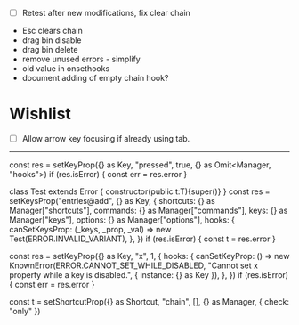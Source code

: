 - [ ] Retest after new modifications, fix clear chain
- Esc clears chain
- drag bin disable
- drag bin delete
- remove unused errors - simplify
- old value in onsethooks
- document adding of empty chain hook?

# Wishlist
- [ ] Allow arrow key focusing if already using tab.


---
const res = setKeyProp({} as Key, "pressed", true, {} as Omit<Manager, "hooks">)
if (res.isError) {
	const err = res.error
}

class Test<T> extends Error {
	constructor(public t:T){super()}
}
const res = setKeysProp("entries@add", {} as Key, {
	shortcuts: {} as Manager["shortcuts"],
	commands: {} as Manager["commands"],
	keys: {} as Manager["keys"],
	options: {} as Manager["options"],
	hooks: {
		canSetKeysProp: (_keys, _prop, _val) => new Test(ERROR.INVALID_VARIANT),
	},
})
if (res.isError) {
	const t = res.error
}




const res = setKeyProp({} as Key, "x", 1, {
	hooks: {
		canSetKeyProp: () => new KnownError(ERROR.CANNOT_SET_WHILE_DISABLED, "Cannot set x property while a key is disabled.", { instance: {} as Key }),
	},
})
if (res.isError) {
	const err = res.error
}

const t = setShortcutProp({} as Shortcut, "chain", [], {} as Manager, { check: "only" })
